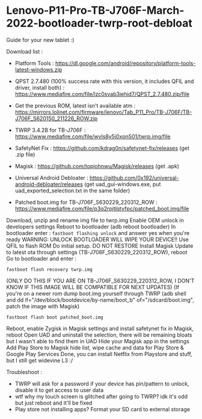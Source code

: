 # Lenovo-P11-Pro-TB-J706F-March-2022-bootloader-twrp-root-debloat
Guide for your new tablet :)

Download list : 

- Platform Tools : https://dl.google.com/android/repository/platform-tools-latest-windows.zip

- QPST 2.7.480 (100% success rate with this version, it includes QFIL and driver, install both) : https://www.mediafire.com/file/lzc0svab3iehid7/QPST_2.7.480.zip/file

- Get the previous ROM, latest isn't available atm : https://mirrors.lolinet.com/firmware/lenovo/Tab_P11_Pro/TB-J706F/TB-J706F_S620150_211226_ROW.zip

- TWRP 3.4.2B for TB-J706F : https://www.mediafire.com/file/wvls8y5j0xpn501/twrp.img/file

- SafetyNet Fix : https://github.com/kdrag0n/safetynet-fix/releases (get .zip file)

- Magisk : https://github.com/topjohnwu/Magisk/releases (get .apk)

- Universal Android Debloater : https://github.com/0x192/universal-android-debloater/releases (get uad_gui-windows.exe, put uad_exported_selection.txt in the same folder)

- Patched boot.img for TB-J706F_S630229_220312_ROW : https://www.mediafire.com/file/p3q2rpjtlqtyfpc/patched_boot.img/file



Download, unzip and rename img file to twrp.img
Enable OEM unlock in developers settings
Reboot to bootloader (adb reboot bootloader)
In bootloader enter :
`fastboot flashing unlock`
and answer yes when you're ready
WARNING: UNLOCK BOOTLOADER WILL WIPE YOUR DEVICE!!
Use QFIL to flash ROM
Do initial setup. DO NOT RESTORE
Install Magisk
Update to latest ota through settings (TB-J706F_S630229_220312_ROW), reboot
Go to bootloader and enter :

`fastboot flash recovery twrp.img`

(ONLY DO THIS IF YOU ARE ON TB-J706F_S630229_220312_ROW, I DON'T KNOW IF THIS IMAGE WILL BE COMPATIBLE FOR NEXT UPDATES)
(If you're on a newer rom dump boot.img yourself through TWRP (adb shell and dd if="/dev/block/bootdevice/by-name/boot_b" of="/sdcard/boot.img", patch the image with Magisk)

`fastboot flash boot patched_boot.img `

Reboot, enable Zygisk in Magisk settings and install safetynet fix in Magisk, reboot
Open UAD and uninstall the selection, there will be remaining bloats but I wasn't able to find them in UAD
Hide your Magisk app in the settings
Add Play Store to Magisk hide list, wipe cache and data for Play Store & Google Play Services
Done, you can install Netflix from Playstore and stuff, but I still get widevine L3 :/


Troubleshoot :
- TWRP will ask for a password if your device has pin/pattern to unlock, disable it to get access to user data
- wtf why my touch screen is glitched after going to TWRP? idk it's odd but just reboot and it'll be fixed
- Play store not installing apps? Format your SD card to external storage
